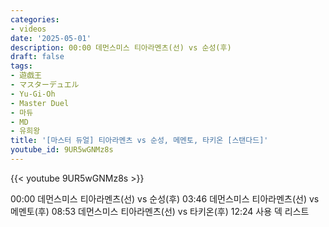 ```yaml
---
categories:
- videos
date: '2025-05-01'
description: 00:00 데먼스미스 티아라멘츠(선) vs 순성(후)
draft: false
tags:
- 遊戯王
- マスターデュエル
- Yu-Gi-Oh
- Master Duel
- 마듀
- MD
- 유희왕
title: '[마스터 듀얼] 티아라멘츠 vs 순성, 메멘토, 타키온 [스탠다드]'
youtube_id: 9UR5wGNMz8s
---
```



{{< youtube 9UR5wGNMz8s >}}

00:00 데먼스미스 티아라멘츠(선) vs 순성(후)
03:46 데먼스미스 티아라멘츠(선) vs 메멘토(후)
08:53 데먼스미스 티아라멘츠(선) vs 타키온(후)
12:24 사용 덱 리스트